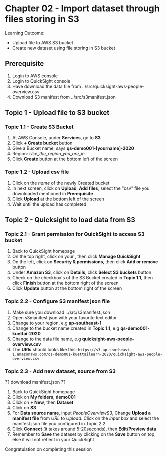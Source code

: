 # Chapter 02 - Import dataset through files storing in S3
Learning Outcome:
- Upload file to AWS S3 bucket
- Create new dataset using file storing in S3 bucket

## Prerequisite
1. Login to AWS console
1. Login to QuickSight console
1. Have download the data file from ../src/quicksight-aws-people-overview.csv
1. Download S3 manifest from ../src/s3manifest.json

## Topic 1 - Upload file to S3 bucket
### Topic 1.1 - Create S3 Bucket
1. At AWS Console, under **Services**, go to **S3**
1. Click **+ Create bucket** button
1. Give a Bucket name, says **qs-demo001-[yourname]-2020**
1. Region: *Use_the_region_you_are_in*
1. Click **Create** button at the bottom left of the screen

### Topic 1.2 - Upload csv file
1. Click on the *name* of the newly Created bucket
1. In next screen, click on **Upload**, **Add files**, select the "csv" file you downloaded mentioned in **Prerequisite**
1. Click **Upload** at the bottom left of the screen
1. Wait until the upload has completed

## Topic 2 - Quicksight to load data from S3
### Topic 2.1 - Grant permission for QuickSight to access S3 bucket
1. Back to QuickSight homepage
1. On the top right, click on your <userid>, then click **Manage QuickSight**
1. On the left, click on **Security & permissions**, then click **Add or remove** button
1. Under **Amazon S3**, click on **Details**, click **Select S3 buckets** button
1. Check on the checkbox's of the S3 Bucket created in **Topic 1.1**, then click **Finish** button at the bottom right of the screen
1. Click **Update** button at the bottom right of the screen

### Topic 2.2 - Configure S3 manifest json file
1. Make sure you download ../src/s3manifest.json
1. Open s3manifest.json with your favorite text editor
1. Change **<REGION>** to your region, e.g **ap-southeast-1**
1. Change **<BUCKET>** to the bucket name created in **Topic 1.1**, e.g **qs-demo001-kuettai-2020**
1. Change **<FILENAME>** to the data file name, e.g **quicksight-aws-people-overview.csv**
1. The **URIs** should looks like this: ``https://s3-ap-southeast-1.amazonaws.com/qs-demo001-kuettailearn-2020/quicksight-aws-people-overview.csv``

### Topic 2.3 - Add new dataset, source from S3
?? download manifest.json ??
1. Back to QuickSight homepage
1. Click on **My folders**, **demo001**
1. Click on **+ New**, then **Dataset**
1. Click on **S3**
1. For **Data source name**, input *PeopleOverviewS3*, Change **Upload a manifest file** from *URL* to *Upload*. Click on the *input box* and select the manifest.json file you configured in Topic 2.2
1. Click **Connect** (it takes around 5-20seconds), then **Edit/Preview data**
1. Remember to **Save** the dataset by clicking on the **Save** button on top, else it will not reflect in your QuickSight

Congratulation on completing this session
